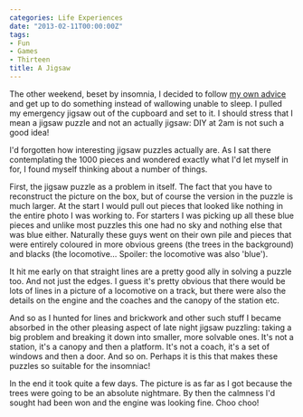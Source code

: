 ```yaml
---
categories: Life Experiences
date: "2013-02-11T00:00:00Z"
tags:
- Fun
- Games
- Thirteen
title: A Jigsaw
---
```


The other weekend, beset by insomnia, I decided to follow [my own advice](five-things-to-try-when-you-cant-sleep) and get up to do something instead of wallowing unable to sleep. I pulled my emergency jigsaw out of the cupboard and set to it. I should stress that I mean a jigsaw puzzle and not an actually jigsaw: DIY at 2am is not such a good idea!

I'd forgotten how interesting jigsaw puzzles actually are. As I sat there contemplating the 1000 pieces and wondered exactly what I'd let myself in for, I found myself thinking about a number of things.

First, the jigsaw puzzle as a problem in itself. The fact that you have to reconstruct the picture on the box, but of course the version in the puzzle is much larger. At the start I would pull out pieces that looked like nothing in the entire photo I was working to. For starters I was picking up all these blue pieces and unlike most puzzles this one had no sky and nothing else that was blue either. Naturally these guys went on their own pile and pieces that were entirely coloured in more obvious greens (the trees in the background) and blacks (the locomotive… Spoiler: the locomotive was also 'blue').

It hit me early on that straight lines are a pretty good ally in solving a puzzle too. And not just the edges. I guess it's pretty obvious that there would be lots of lines in a picture of a locomotive on a track, but there were also the details on the engine and the coaches and the canopy of the station etc.

And so as I hunted for lines and brickwork and other such stuff I became absorbed in the other pleasing aspect of late night jigsaw puzzling: taking a big problem and breaking it down into smaller, more solvable ones. It's not a station, it's a canopy and then a platform. It's not a coach, it's a set of windows and then a door. And so on. Perhaps it is this that makes these puzzles so suitable for the insomniac!

In the end it took quite a few days. The picture is as far as I got because the trees were going to be an absolute nightmare. By then the calmness I'd sought had been won and the engine was looking fine. Choo choo!